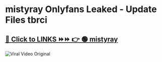 
 # mistyray Onlyfans Leaked - Update Files tbrci

## <h2><a href="https://clipsfans.com/mistyray&ref=git">🔗 Click to LINKS ⏩⏩ 👉 🟢 mistyray </a></h2>

<a href="https://clipsfans.com/mistyray&ref=git" rel="nofollow" data-target="animated-image.originalLink"><img src="https://i.ibb.co.com/xMMVF88/686577567.gif" alt="Viral Video Original" style="max-width: 100%; display: inline-block;" data-target="animated-image.originalImage"></a>

